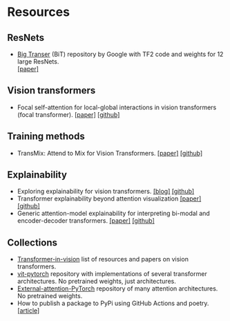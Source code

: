 # Resources

## ResNets

- [Big Transer](https://github.com/google-research/big_transfer) (BiT) repository by 
  Google with TF2 code and weights for 12 large ResNets.  
  [\[paper\]](https://arxiv.org/pdf/1912.11370.pdf)


## Vision transformers

- Focal self-attention for local-global interactions in vision transformers (focal
  transformer). 
  [\[paper\]](https://arxiv.org/pdf/2107.00641.pdf) 
  [\[github\]](https://github.com/microsoft/Focal-Transformer)

## Training methods

- TransMix: Attend to Mix for Vision Transformers. 
  [\[paper\]](https://arxiv.org/pdf/2111.09833.pdf)
  [\[github\]](https://github.com/beckschen/transmix)

## Explainability

- Exploring explainability for vision transformers. 
  [\[blog\]](https://jacobgil.github.io/deeplearning/vision-transformer-explainability) 
  [\[github\]](https://github.com/jacobgil/vit-explain) 
- Transformer explainability beyond attention visualization 
  [\[paper\]](https://arxiv.org/abs/2012.09838) 
  [\[github\]](https://github.com/hila-chefer/Transformer-Explainability) 
- Generic attention-model explainability for interpreting bi-modal and encoder-decoder
  transformers. 
  [\[paper\]](https://arxiv.org/pdf/2103.15679.pdf) 
  [\[github\]](https://github.com/hila-chefer/Transformer-MM-Explainability) 

## Collections

- [Transformer-in-vision](https://github.com/Yangzhangcst/Transformer-in-Computer-Vision)
  list of resources and papers on vision transformers.
- [vit-pytorch](https://github.com/lucidrains/vit-pytorch) repository with 
  implementations of several transformer architectures. No pretrained weights, just
  architectures.
- [External-attention-PyTorch](https://github.com/xmu-xiaoma666/External-Attention-pytorch) 
  repository of many attention architectures. No pretrained weights.
- How to publish a package to PyPi using GitHub Actions and poetry. 
  [\[article\]](https://dev.to/iancleary/test-and-publish-a-python-package-to-pypi-using-poetry-and-github-actions-186a)

